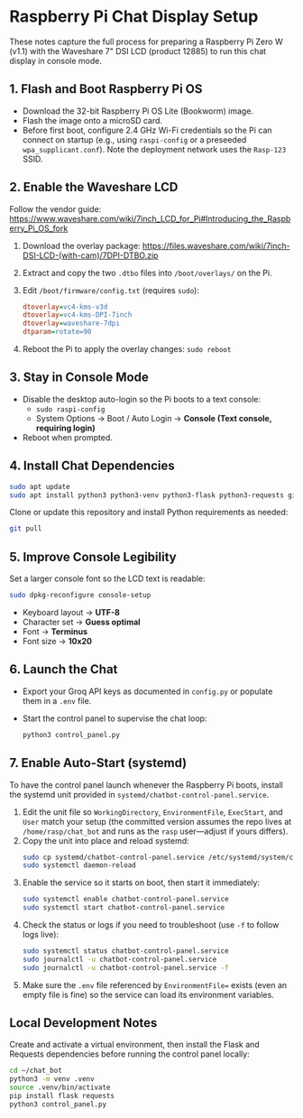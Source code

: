 # Raspberry Pi Chat Display Setup

These notes capture the full process for preparing a Raspberry Pi Zero W (v1.1) with the Waveshare 7" DSI LCD (product 12885) to run this chat display in console mode.

## 1. Flash and Boot Raspberry Pi OS
- Download the 32-bit Raspberry Pi OS Lite (Bookworm) image.
- Flash the image onto a microSD card.
- Before first boot, configure 2.4 GHz Wi-Fi credentials so the Pi can connect on startup (e.g., using `raspi-config` or a preseeded `wpa_supplicant.conf`). Note the deployment network uses the `Rasp-123` SSID.

## 2. Enable the Waveshare LCD
Follow the vendor guide: <https://www.waveshare.com/wiki/7inch_LCD_for_Pi#Introducing_the_Raspberry_Pi_OS_fork>

1. Download the overlay package: <https://files.waveshare.com/wiki/7inch-DSI-LCD-(with-cam)/7DPI-DTBO.zip>
2. Extract and copy the two `.dtbo` files into `/boot/overlays/` on the Pi.
3. Edit `/boot/firmware/config.txt` (requires `sudo`):

   ```ini
   dtoverlay=vc4-kms-v3d
   dtoverlay=vc4-kms-DPI-7inch
   dtoverlay=waveshare-7dpi
   dtparam=rotate=90
   ```

4. Reboot the Pi to apply the overlay changes: `sudo reboot`

## 3. Stay in Console Mode
- Disable the desktop auto-login so the Pi boots to a text console:
  - `sudo raspi-config`
  - System Options → Boot / Auto Login → **Console (Text console, requiring login)**
- Reboot when prompted.

## 4. Install Chat Dependencies
```bash
sudo apt update
sudo apt install python3 python3-venv python3-flask python3-requests git
```

Clone or update this repository and install Python requirements as needed:
```bash
git pull
```

## 5. Improve Console Legibility
Set a larger console font so the LCD text is readable:

```bash
sudo dpkg-reconfigure console-setup
```

- Keyboard layout → **UTF-8**
- Character set → **Guess optimal**
- Font → **Terminus**
- Font size → **10x20**

## 6. Launch the Chat
- Export your Groq API keys as documented in `config.py` or populate them in a `.env` file.
- Start the control panel to supervise the chat loop:

  ```bash
  python3 control_panel.py
  ```

## 7. Enable Auto-Start (systemd)
To have the control panel launch whenever the Raspberry Pi boots, install the systemd unit provided in `systemd/chatbot-control-panel.service`.

1. Edit the unit file so `WorkingDirectory`, `EnvironmentFile`, `ExecStart`, and `User` match your setup (the committed version assumes the repo lives at `/home/rasp/chat_bot` and runs as the `rasp` user—adjust if yours differs).
2. Copy the unit into place and reload systemd:
   ```bash
   sudo cp systemd/chatbot-control-panel.service /etc/systemd/system/chatbot-control-panel.service
   sudo systemctl daemon-reload
   ```
3. Enable the service so it starts on boot, then start it immediately:
   ```bash
   sudo systemctl enable chatbot-control-panel.service
   sudo systemctl start chatbot-control-panel.service
   ```
4. Check the status or logs if you need to troubleshoot (use `-f` to follow logs live):
   ```bash
   sudo systemctl status chatbot-control-panel.service
   sudo journalctl -u chatbot-control-panel.service
   sudo journalctl -u chatbot-control-panel.service -f
   ```
5. Make sure the `.env` file referenced by `EnvironmentFile=` exists (even an empty file is fine) so the service can load its environment variables.

## Local Development Notes
Create and activate a virtual environment, then install the Flask and Requests dependencies before running the control panel locally:

```bash
cd ~/chat_bot
python3 -m venv .venv
source .venv/bin/activate
pip install flask requests
python3 control_panel.py
```
